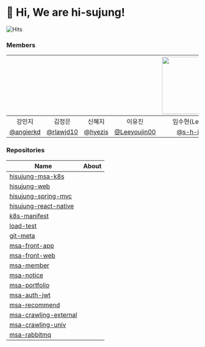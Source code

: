 # 👋 Hi, We are hi-sujung!

![Hits](https://hits.seeyoufarm.com/api/count/incr/badge.svg?url=https://github.com/hi-sujung/&title=hits)

### Members
|  |  |  |  | <img src="https://github.com/hi-sujung/.github/assets/100345983/a01f6586-c6a8-467e-93fa-45db48c079d0" width="150"/> |  |
|:---:|:---:|:---:|:---:|:---:|:---:|
| 강민지 | 김정은 | 신혜지 | 이유진 | 임수현(Lead) | 조은재 |
| [@angierkd](https://github.com/angierkd) | [@rlawjd10](https://github.com/rlawjd10) | [@hyezis](https://github.com/hyezis) | [@Leeyoujin00](https://github.com/Leeyoujin00) | [@s-h-im](https://github.com/s-h-im) | [@EunjaeJo](https://github.com/EunjaeJo) |


### Repositories
| Name                                                                          | About |
|-------------------------------------------------------------------------------|-------|
| [hisujung-msa-k8s](https://github.com/hi-sujung/hisujung-msa-k8s)             |       |
| [hisujung-web](https://github.com/hi-sujung/hisujung-web)                     |       |
| [hisujung-spring-mvc](https://github.com/hi-sujung/hisujung-spring-mvc)       |       |
| [hisujung-react-native](https://github.com/hi-sujung/hisujung-react-native)   |       |
| [k8s-manifest](https://github.com/hi-sujung/k8s-manifest)                     |       |
| [load-test](https://github.com/hi-sujung/load-test)                           |       |
| [git-meta](https://github.com/hi-sujung/git-meta)                             |       |
| [msa-front-app](https://github.com/hi-sujung/msa-front-app)                   |       |
| [msa-front-web](https://github.com/hi-sujung/msa-front-web)                   |       |
| [msa-member](https://github.com/hi-sujung/msa-member)                         |       |
| [msa-notice](https://github.com/hi-sujung/msa-notice)                         |       |
| [msa-portfolio](https://github.com/hi-sujung/msa-portfolio)                   |       |
| [msa-auth-jwt](https://github.com/hi-sujung/msa-auth-jwt)                     |       |
| [msa-recommend](https://github.com/hi-sujung/msa-recommend)                   |       |
| [msa-crawling-external](https://github.com/hi-sujung/msa-crawling-external)   |       |
| [msa-crawling-univ](https://github.com/hi-sujung/msa-crawling-univ)           |       |
| [msa-rabbitmq](https://github.com/hi-sujung/msa-rabbitmq)                     |       |




